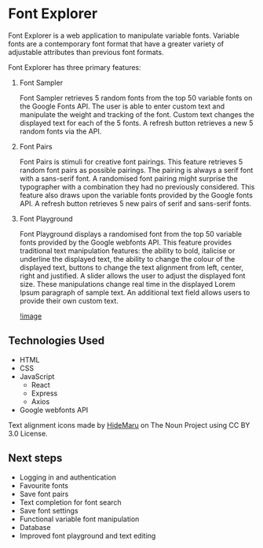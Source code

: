 # Font Explorer

Font Explorer is a web application to manipulate variable fonts. Variable fonts are a contemporary font format that have a greater variety of adjustable attributes than previous font formats.

Font Explorer has three primary features:

1. Font Sampler

   Font Sampler retrieves 5 random fonts from the top 50 variable fonts on the Google Fonts API.
   The user is able to enter custom text and manipulate the weight and tracking of the font.
   Custom text changes the displayed text for each of the 5 fonts.
   A refresh button retrieves a new 5 random fonts via the API.

2. Font Pairs

   Font Pairs is stimuli for creative font pairings. This feature retrieves 5 random font pairs as possible pairings.
   The pairing is always a serif font with a sans-serif font. A randomised font pairing might surprise the typographer with a combination they had no previously considered. This feature also draws upon the variable fonts provided by the Google fonts API. A refresh button retrieves 5 new pairs of serif and sans-serif fonts.

3. Font Playground

   Font Playground displays a randomised font from the top 50 variable fonts provided by the Google webfonts API. 
   This feature provides traditional text manipulation features: the ability to bold, italicise or underline the displayed text, the ability to change the colour of the displayed text, buttons to change the text alignment from left, center, right and justified. A slider allows the user to adjust the displayed font size. These manipulations change real time in the displayed Lorem Ipsum paragraph of sample text. An additional text field allows users to provide their own custom text.

   [!image](https://i.imgur.com/7AiccMF.png)


## Technologies Used

- HTML
- CSS
- JavaScript
  - React
  - Express
  - Axios
- Google webfonts API

Text alignment icons made by [HideMaru](https://thenounproject.com/hiddemaru/) on The Noun Project using CC BY 3.0 License.

## Next steps

- Logging in and authentication
- Favourite fonts
- Save font pairs
- Text completion for font search
- Save font settings
- Functional variable font manipulation
- Database
- Improved font playground and text editing